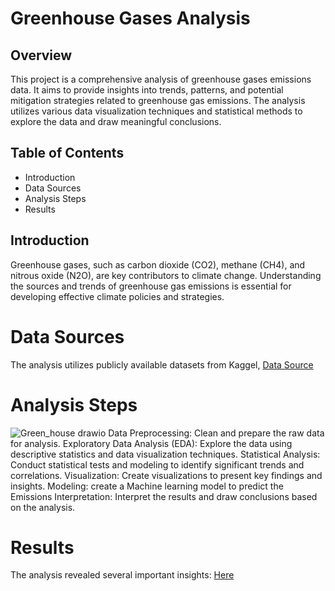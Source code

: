 # Greenhouse Gases Analysis

## Overview
This project is a comprehensive analysis of greenhouse gases emissions data. It aims to provide insights into trends, patterns, and potential mitigation strategies related to greenhouse gas emissions. The analysis utilizes various data visualization techniques and statistical methods to explore the data and draw meaningful conclusions.

## Table of Contents
* Introduction
* Data Sources
* Analysis Steps
* Results
  
## Introduction
Greenhouse gases, such as carbon dioxide (CO2), methane (CH4), and nitrous oxide (N2O), are key contributors to climate change. Understanding the sources and trends of greenhouse gas emissions is essential for developing effective climate policies and strategies.

# Data Sources
The analysis utilizes publicly available datasets from Kaggel,
[Data Source](https://www.kaggle.com/datasets/rafsunahmad/green-house-gas-produce-by-different-industry)

# Analysis Steps
![Green_house drawio](https://github.com/doaa-sala7/Greenhouse_Gases_Analysis/assets/61519327/2d83d029-0771-47f7-aa47-e316d33e4a63)
Data Preprocessing: Clean and prepare the raw data for analysis.
Exploratory Data Analysis (EDA): Explore the data using descriptive statistics and data visualization techniques.
Statistical Analysis: Conduct statistical tests and modeling to identify significant trends and correlations.
Visualization: Create visualizations to present key findings and insights.
Modeling: create a Machine learning model to predict the Emissions
Interpretation: Interpret the results and draw conclusions based on the analysis.


# Results
The analysis revealed several important insights:
[Here](https://github.com/doaa-sala7/Greenhouse_Gases_Analysis)


